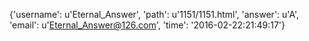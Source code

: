 {'username': u'Eternal_Answer', 'path': u'1151/1151.html', 'answer': u'A', 'email': u'Eternal_Answer@126.com', 'time': '2016-02-22:21:49:17'}